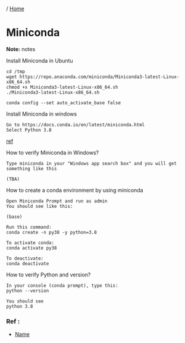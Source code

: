 / [Home](index.md)

# Miniconda 

**Note:** notes


Install Miniconda in Ubuntu
```
cd /tmp
wget https://repo.anaconda.com/miniconda/Miniconda3-latest-Linux-x86_64.sh
chmod +x Miniconda3-latest-Linux-x86_64.sh
./Miniconda3-latest-Linux-x86_64.sh

conda config --set auto_activate_base false
```



Install Miniconda in windows
```
Go to https://docs.conda.io/en/latest/miniconda.html
Select Python 3.8
```
[ref](https://docs.conda.io/en/latest/miniconda.html)


How to verify Miniconda in Windows?
```
Type miniconda in your "Windows app search box" and you will get something like this

(TBA)
```


How to create a conda environment by using miniconda
```
Open Miniconda Prompt and run as admin
You should see like this:

(base) 

Run this command:
conda create -n py38 -y python=3.8

To activate conda:
conda activate py38

To deactivate:
conda deactivate
```


How to verify Python and version?
```
In your console (conda prompt), type this:
python --version

You should see
python 3.8
```


### Ref :

  * [Name](file)
